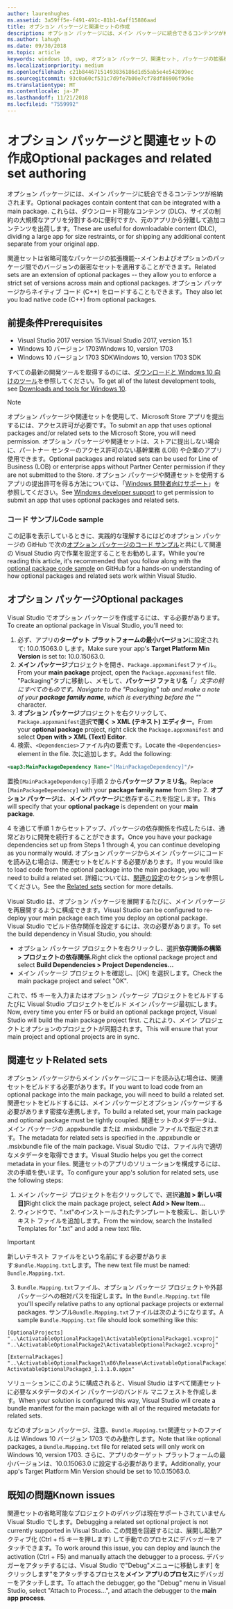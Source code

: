 ```yaml
---
author: laurenhughes
ms.assetid: 3a59ff5e-f491-491c-81b1-6aff15886aad
title: オプション パッケージと関連セットの作成
description: オプション パッケージには、メイン パッケージに統合できるコンテンツが格納されます。 オプション パッケージは、ダウンロード可能なコンテンツ (DLC) 用や、サイズ制約に対応して大規模アプリを分割する場合、元のアプリから分離して追加コンテンツを出荷する場合に便利です。
ms.author: lahugh
ms.date: 09/30/2018
ms.topic: article
keywords: windows 10, uwp, オプション パッケージ、関連セット, パッケージの拡張機能, visual studio
ms.localizationpriority: medium
ms.openlocfilehash: c21b84467151493836186d1d55ab5e4e542899ec
ms.sourcegitcommit: 93c0a60cf531c7d9fe7b00e7cf78df86906f9d6e
ms.translationtype: MT
ms.contentlocale: ja-JP
ms.lasthandoff: 11/21/2018
ms.locfileid: "7559992"
---
```

# <a name="optional-packages-and-related-set-authoring"></a><span data-ttu-id="f7ca4-105">オプション パッケージと関連セットの作成</span><span class="sxs-lookup"><span data-stu-id="f7ca4-105">Optional packages and related set authoring</span></span>
<span data-ttu-id="f7ca4-106">オプション パッケージには、メイン パッケージに統合できるコンテンツが格納されます。</span><span class="sxs-lookup"><span data-stu-id="f7ca4-106">Optional packages contain content that can be integrated with a main package.</span></span> <span data-ttu-id="f7ca4-107">これらは、ダウンロード可能なコンテンツ (DLC)、サイズの制約の大規模なアプリを分割するのに便利ですか、元のアプリから分離して追加コンテンツを出荷します。</span><span class="sxs-lookup"><span data-stu-id="f7ca4-107">These are useful for downloadable content (DLC), dividing a large app for size restraints, or for shipping any additional content separate from your original app.</span></span>

<span data-ttu-id="f7ca4-108">関連セットは省略可能なパッケージの拡張機能--メインおよびオプションのパッケージ間でのバージョンの厳密なセットを適用することができます。</span><span class="sxs-lookup"><span data-stu-id="f7ca4-108">Related sets are an extension of optional packages -- they allow you to enforce a strict set of versions across main and optional packages.</span></span> <span data-ttu-id="f7ca4-109">オプション パッケージからネイティブ コード (C++) をロードすることもできます。</span><span class="sxs-lookup"><span data-stu-id="f7ca4-109">They also let you load native code (C++) from optional packages.</span></span> 

## <a name="prerequisites"></a><span data-ttu-id="f7ca4-110">前提条件</span><span class="sxs-lookup"><span data-stu-id="f7ca4-110">Prerequisites</span></span>

- <span data-ttu-id="f7ca4-111">Visual Studio 2017 version 15.1</span><span class="sxs-lookup"><span data-stu-id="f7ca4-111">Visual Studio 2017, version 15.1</span></span>
- <span data-ttu-id="f7ca4-112">Windows 10 バージョン 1703</span><span class="sxs-lookup"><span data-stu-id="f7ca4-112">Windows 10, version 1703</span></span>
- <span data-ttu-id="f7ca4-113">Windows 10 バージョン 1703 SDK</span><span class="sxs-lookup"><span data-stu-id="f7ca4-113">Windows 10, version 1703 SDK</span></span>

<span data-ttu-id="f7ca4-114">すべての最新の開発ツールを取得するのには、[ダウンロードと Windows 10 向けのツール](https://developer.microsoft.com/windows/downloads)を参照してください。</span><span class="sxs-lookup"><span data-stu-id="f7ca4-114">To get all of the latest development tools, see [Downloads and tools for Windows 10](https://developer.microsoft.com/windows/downloads).</span></span>

> [!NOTE]
> <span data-ttu-id="f7ca4-115">オプション パッケージや関連セットを使用して、Microsoft Store アプリを提出するには、アクセス許可が必要です。</span><span class="sxs-lookup"><span data-stu-id="f7ca4-115">To submit an app that uses optional packages and/or related sets to the Microsoft Store, you will need permission.</span></span> <span data-ttu-id="f7ca4-116">オプション パッケージや関連セットは、ストアに提出しない場合に、パートナー センターのアクセス許可のない基幹業務 (LOB) や企業のアプリ使用できます。</span><span class="sxs-lookup"><span data-stu-id="f7ca4-116">Optional packages and related sets can be used for Line of Business (LOB) or enterprise apps without Partner Center permission if they are not submitted to the Store.</span></span> <span data-ttu-id="f7ca4-117">オプション パッケージや関連セットを使用するアプリの提出許可を得る方法については、「[Windows 開発者向けサポート](https://developer.microsoft.com/windows/support)」を参照してください。</span><span class="sxs-lookup"><span data-stu-id="f7ca4-117">See [Windows developer support](https://developer.microsoft.com/windows/support) to get permission to submit an app that uses optional packages and related sets.</span></span>

### <a name="code-sample"></a><span data-ttu-id="f7ca4-118">コード サンプル</span><span class="sxs-lookup"><span data-stu-id="f7ca4-118">Code sample</span></span>
<span data-ttu-id="f7ca4-119">この記事を表示しているときに、実践的な理解するにはどのオプション パッケージの GitHub で次の[オプション パッケージのコード サンプル](https://github.com/AppInstaller/OptionalPackageSample)と共にして関連の Visual Studio 内で作業を設定することをお勧めします。</span><span class="sxs-lookup"><span data-stu-id="f7ca4-119">While you're reading this article, it's recommended that you follow along with the [optional package code sample](https://github.com/AppInstaller/OptionalPackageSample) on GitHub for a hands-on understanding of how optional packages and related sets work within Visual Studio.</span></span>

## <a name="optional-packages"></a><span data-ttu-id="f7ca4-120">オプション パッケージ</span><span class="sxs-lookup"><span data-stu-id="f7ca4-120">Optional packages</span></span>
<span data-ttu-id="f7ca4-121">Visual Studio でオプション パッケージを作成するには、する必要があります。</span><span class="sxs-lookup"><span data-stu-id="f7ca4-121">To create an optional package in Visual Studio, you'll need to:</span></span>
1. <span data-ttu-id="f7ca4-122">必ず、アプリの**ターゲット プラットフォームの最小バージョン**に設定されて: 10.0.15063.0 します。</span><span class="sxs-lookup"><span data-stu-id="f7ca4-122">Make sure your app's **Target Platform Min Version** is set to: 10.0.15063.0.</span></span>
2. <span data-ttu-id="f7ca4-123">**メイン パッケージ**プロジェクトを開き、`Package.appxmanifest`ファイル。</span><span class="sxs-lookup"><span data-stu-id="f7ca4-123">From your **main package** project, open the `Package.appxmanifest` file.</span></span> <span data-ttu-id="f7ca4-124">"Packaging"タブに移動し、メモして、**パッケージ ファミリ名**「_」文字の前にすべてのものです。</span><span class="sxs-lookup"><span data-stu-id="f7ca4-124">Navigate to the "Packaging" tab and make a note of your **package family name**, which is everything before the "_" character.</span></span>
3. <span data-ttu-id="f7ca4-125">**オプション パッケージ**プロジェクトを右クリックして、`Package.appxmanifest`選択**で開く > XML (テキスト) エディター**。</span><span class="sxs-lookup"><span data-stu-id="f7ca4-125">From your **optional package** project, right click the `Package.appxmanifest` and select **Open with > XML (Text) Editor**.</span></span>
4. <span data-ttu-id="f7ca4-126">検索、`<Dependencies>`ファイル内の要素です。</span><span class="sxs-lookup"><span data-stu-id="f7ca4-126">Locate the `<Dependencies>` element in the file.</span></span> <span data-ttu-id="f7ca4-127">次に追加します。</span><span class="sxs-lookup"><span data-stu-id="f7ca4-127">Add the following:</span></span>

```XML
<uap3:MainPackageDependency Name="[MainPackageDependency]"/>
```

<span data-ttu-id="f7ca4-128">置換`[MainPackageDependency]`手順 2 から**パッケージ ファミリ名**。</span><span class="sxs-lookup"><span data-stu-id="f7ca4-128">Replace `[MainPackageDependency]` with your **package family name** from Step 2.</span></span> <span data-ttu-id="f7ca4-129">**オプション パッケージ**は、**メイン パッケージ**に依存するこれを指定します。</span><span class="sxs-lookup"><span data-stu-id="f7ca4-129">This will specify that your **optional package** is dependent on your **main package**.</span></span>

<span data-ttu-id="f7ca4-130">4 を通じて手順 1 からセットアップ、パッケージの依存関係を作成したらは、通常どおりに開発を続行することができます。</span><span class="sxs-lookup"><span data-stu-id="f7ca4-130">Once you have your package dependencies set up from Steps 1 through 4, you can continue developing as you normally would.</span></span> <span data-ttu-id="f7ca4-131">オプション パッケージからメイン パッケージにコードを読み込む場合は、関連セットをビルドする必要があります。</span><span class="sxs-lookup"><span data-stu-id="f7ca4-131">If you would like to load code from the optional package into the main package, you will need to build a related set.</span></span> <span data-ttu-id="f7ca4-132">詳細については、[関連の設定](#related_sets)のセクションを参照してください。</span><span class="sxs-lookup"><span data-stu-id="f7ca4-132">See the [Related sets](#related_sets) section for more details.</span></span>

<span data-ttu-id="f7ca4-133">Visual Studio は、オプション パッケージを展開するたびに、メイン パッケージを再展開するように構成できます。</span><span class="sxs-lookup"><span data-stu-id="f7ca4-133">Visual Studio can be configured to re-deploy your main package each time you deploy an optional package.</span></span> <span data-ttu-id="f7ca4-134">Visual Studio でビルド依存関係を設定するには、次の必要があります。</span><span class="sxs-lookup"><span data-stu-id="f7ca4-134">To set the build dependency in Visual Studio, you should:</span></span>

- <span data-ttu-id="f7ca4-135">オプション パッケージ プロジェクトを右クリックし、選択**依存関係の構築 > プロジェクトの依存関係.**</span><span class="sxs-lookup"><span data-stu-id="f7ca4-135">Right click the optional package project and select **Build Dependencies > Project Dependencies...**</span></span>
- <span data-ttu-id="f7ca4-136">メイン パッケージ プロジェクトを確認し、[OK] を選択します。</span><span class="sxs-lookup"><span data-stu-id="f7ca4-136">Check the main package project and select "OK".</span></span> 

<span data-ttu-id="f7ca4-137">これで、f5 キーを入力またはオプション パッケージ プロジェクトをビルドするたびに Visual Studio プロジェクトをビルド メイン パッケージ最初にします。</span><span class="sxs-lookup"><span data-stu-id="f7ca4-137">Now, every time you enter F5 or build an optional package project, Visual Studio will build the main package project first.</span></span> <span data-ttu-id="f7ca4-138">これにより、メイン プロジェクトとオプションのプロジェクトが同期されます。</span><span class="sxs-lookup"><span data-stu-id="f7ca4-138">This will ensure that your main project and optional projects are in sync.</span></span>

## <span data-ttu-id="f7ca4-139">関連セット<a name="related_sets"></a></span><span class="sxs-lookup"><span data-stu-id="f7ca4-139">Related sets<a name="related_sets"></a></span></span>

<span data-ttu-id="f7ca4-140">オプション パッケージからメイン パッケージにコードを読み込む場合は、関連セットをビルドする必要があります。</span><span class="sxs-lookup"><span data-stu-id="f7ca4-140">If you want to load code from an optional package into the main package, you will need to build a related set.</span></span> <span data-ttu-id="f7ca4-141">関連セットをビルドするには、メイン パッケージとオプション パッケージする必要があります密接な連携します。</span><span class="sxs-lookup"><span data-stu-id="f7ca4-141">To build a related set, your main package and optional package must be tightly coupled.</span></span> <span data-ttu-id="f7ca4-142">関連セットのメタデータは、メイン パッケージの .appxbundle または .msixbundle ファイルで指定されます。</span><span class="sxs-lookup"><span data-stu-id="f7ca4-142">The metadata for related sets is specified in the .appxbundle or .msixbundle file of the main package.</span></span> <span data-ttu-id="f7ca4-143">Visual Studio では、ファイル内で適切なメタデータを取得できます。</span><span class="sxs-lookup"><span data-stu-id="f7ca4-143">Visual Studio helps you get the correct metadata in your files.</span></span> <span data-ttu-id="f7ca4-144">関連セットのアプリのソリューションを構成するには、次の手順を使います。</span><span class="sxs-lookup"><span data-stu-id="f7ca4-144">To configure your app's solution for related sets, use the following steps:</span></span>

1. <span data-ttu-id="f7ca4-145">メイン パッケージ プロジェクトを右クリックしてで、選択**追加 > 新しい項目]**</span><span class="sxs-lookup"><span data-stu-id="f7ca4-145">Right click the main package project, select **Add > New Item...**</span></span>
2. <span data-ttu-id="f7ca4-146">ウィンドウで、".txt"のインストールされたテンプレートを検索し、新しいテキスト ファイルを追加します。</span><span class="sxs-lookup"><span data-stu-id="f7ca4-146">From the window, search the Installed Templates for ".txt" and add a new text file.</span></span>
> [!IMPORTANT]
> <span data-ttu-id="f7ca4-147">新しいテキスト ファイルをという名前にする必要があります:`Bundle.Mapping.txt`します。</span><span class="sxs-lookup"><span data-stu-id="f7ca4-147">The new text file must be named: `Bundle.Mapping.txt`.</span></span>
3. <span data-ttu-id="f7ca4-148">`Bundle.Mapping.txt`ファイル、オプション パッケージ プロジェクトや外部パッケージへの相対パスを指定します。</span><span class="sxs-lookup"><span data-stu-id="f7ca4-148">In the `Bundle.Mapping.txt` file you'll specify relative paths to any optional package projects or external packages.</span></span> <span data-ttu-id="f7ca4-149">サンプル`Bundle.Mapping.txt`ファイルは次のようになります。</span><span class="sxs-lookup"><span data-stu-id="f7ca4-149">A sample `Bundle.Mapping.txt` file should look something like this:</span></span>

```syntax
[OptionalProjects]
"..\ActivatableOptionalPackage1\ActivatableOptionalPackage1.vcxproj"
"..\ActivatableOptionalPackage2\ActivatableOptionalPackage2.vcxproj"

[ExternalPackages]
"..\ActivatableOptionalPackage1\x86\Release\ActivatableOptionalPackage3_1.1.1.0\ ActivatableOptionalPackage3_1.1.1.0.appx"
```

<span data-ttu-id="f7ca4-150">ソリューションにこのように構成されると、Visual Studio はすべて関連セットに必要なメタデータのメイン パッケージのバンドル マニフェストを作成します。</span><span class="sxs-lookup"><span data-stu-id="f7ca4-150">When your solution is configured this way, Visual Studio will create a bundle manifest for the main package with all of the required metadata for related sets.</span></span> 

<span data-ttu-id="f7ca4-151">などのオプション パッケージ、注意、`Bundle.Mapping.txt`関連セットのファイルは Windows 10 バージョン 1703 でのみ動作します。</span><span class="sxs-lookup"><span data-stu-id="f7ca4-151">Note that like optional packages, a `Bundle.Mapping.txt` file for related sets will only work on Windows 10, version 1703.</span></span> <span data-ttu-id="f7ca4-152">さらに、アプリのターゲット プラットフォームの最小バージョンは、10.0.15063.0 に設定する必要があります。</span><span class="sxs-lookup"><span data-stu-id="f7ca4-152">Additionally, your app's Target Platform Min Version should be set to 10.0.15063.0.</span></span>

## <span data-ttu-id="f7ca4-153">既知の問題<a name="known_issues"></a></span><span class="sxs-lookup"><span data-stu-id="f7ca4-153">Known issues<a name="known_issues"></a></span></span>

<span data-ttu-id="f7ca4-154">関連セットの省略可能なプロジェクトのデバッグは現在サポートされていません Visual Studio でします。</span><span class="sxs-lookup"><span data-stu-id="f7ca4-154">Debugging a related set optional project is not currently supported in Visual Studio.</span></span> <span data-ttu-id="f7ca4-155">この問題を回避するには、展開し起動アクティブ化 (Ctrl + f5 キーを押します) して手動でのプロセスにデバッガーをアタッチできます。</span><span class="sxs-lookup"><span data-stu-id="f7ca4-155">To work around this issue, you can deploy and launch the activation (Ctrl + F5) and manually attach the debugger to a process.</span></span> <span data-ttu-id="f7ca4-156">デバッガーをアタッチするには、Visual Studio で"Debug"メニューに移動します] をクリックします"をアタッチするプロセスを**メイン アプリのプロセス**にデバッガーをアタッチします。</span><span class="sxs-lookup"><span data-stu-id="f7ca4-156">To attach the debugger, go the "Debug" menu in Visual Studio, select "Attach to Process...", and attach the debugger to the **main app process**.</span></span>